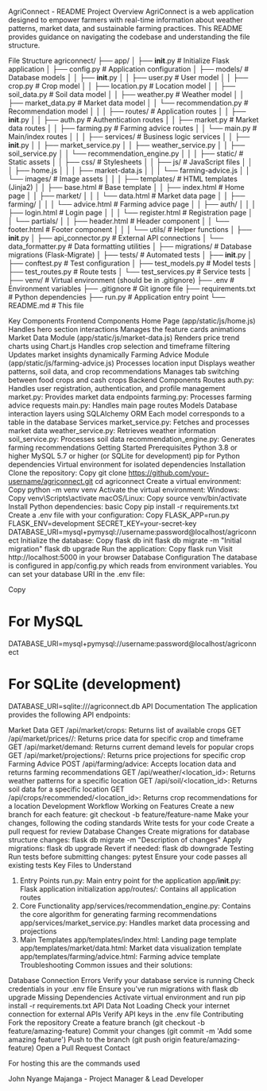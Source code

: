AgriConnect - README
Project Overview
AgriConnect is a web application designed to empower farmers with real-time information about weather patterns, market data, and sustainable farming practices. This README provides guidance on navigating the codebase and understanding the file structure.

File Structure
agriconnect/
├── app/
│   ├── __init__.py           # Initialize Flask application
│   ├── config.py             # Application configuration
│   ├── models/               # Database models
│   │   ├── __init__.py
│   │   ├── user.py           # User model
│   │   ├── crop.py           # Crop model
│   │   ├── location.py       # Location model
│   │   ├── soil_data.py      # Soil data model
│   │   ├── weather.py        # Weather model
│   │   ├── market_data.py    # Market data model
│   │   └── recommendation.py # Recommendation model
│   │
│   ├── routes/               # Application routes
│   │   ├── __init__.py
│   │   ├── auth.py           # Authentication routes
│   │   ├── market.py         # Market data routes
│   │   ├── farming.py        # Farming advice routes
│   │   └── main.py           # Main/index routes
│   │
│   ├── services/             # Business logic services
│   │   ├── __init__.py
│   │   ├── market_service.py
│   │   ├── weather_service.py
│   │   ├── soil_service.py
│   │   └── recommendation_engine.py
│   │
│   ├── static/               # Static assets
│   │   ├── css/              # Stylesheets
│   │   ├── js/               # JavaScript files
│   │   │   ├── home.js
│   │   │   ├── market-data.js
│   │   │   └── farming-advice.js
│   │   └── images/           # Image assets
│   │
│   ├── templates/            # HTML templates (Jinja2)
│   │   ├── base.html         # Base template
│   │   ├── index.html        # Home page
│   │   ├── market/
│   │   │   └── data.html     # Market data page
│   │   ├── farming/
│   │   │   └── advice.html   # Farming advice page
│   │   ├── auth/
│   │   │   ├── login.html    # Login page
│   │   │   └── register.html # Registration page
│   │   └── partials/
│   │       ├── header.html   # Header component
│   │       └── footer.html   # Footer component
│   │
│   └── utils/                # Helper functions
│       ├── __init__.py
│       ├── api_connector.py  # External API connections
│       └── data_formatter.py # Data formatting utilities
│
├── migrations/               # Database migrations (Flask-Migrate)
│
├── tests/                    # Automated tests
│   ├── __init__.py
│   ├── conftest.py           # Test configuration
│   ├── test_models.py        # Model tests
│   ├── test_routes.py        # Route tests
│   └── test_services.py      # Service tests
│
├── venv/                     # Virtual environment (should be in .gitignore)
├── .env                      # Environment variables
├── .gitignore                # Git ignore file
├── requirements.txt          # Python dependencies
├── run.py                    # Application entry point
└── README.md                 # This file

Key Components
Frontend Components
Home Page (app/static/js/home.js)
Handles hero section interactions
Manages the feature cards animations
Market Data Module (app/static/js/market-data.js)
Renders price trend charts using Chart.js
Handles crop selection and timeframe filtering
Updates market insights dynamically
Farming Advice Module (app/static/js/farming-advice.js)
Processes location input
Displays weather patterns, soil data, and crop recommendations
Manages tab switching between food crops and cash crops
Backend Components
Routes
auth.py: Handles user registration, authentication, and profile management
market.py: Provides market data endpoints
farming.py: Processes farming advice requests
main.py: Handles main page routes
Models
Database interaction layers using SQLAlchemy ORM
Each model corresponds to a table in the database
Services
market_service.py: Fetches and processes market data
weather_service.py: Retrieves weather information
soil_service.py: Processes soil data
recommendation_engine.py: Generates farming recommendations
Getting Started
Prerequisites
Python 3.8 or higher
MySQL 5.7 or higher (or SQLite for development)
pip for Python dependencies
Virtual environment for isolated dependencies
Installation
Clone the repository:
Copy
git clone https://github.com/your-username/agriconnect.git
cd agriconnect
Create a virtual environment:
Copy
python -m venv venv
Activate the virtual environment:
Windows:
Copy
venv\Scripts\activate
macOS/Linux:
Copy
source venv/bin/activate
Install Python dependencies:
basic
Copy
pip install -r requirements.txt
Create a .env file with your configuration:
Copy
FLASK_APP=run.py
FLASK_ENV=development
SECRET_KEY=your-secret-key
DATABASE_URI=mysql+pymysql://username:password@localhost/agriconnect
Initialize the database:
Copy
flask db init
flask db migrate -m "Initial migration"
flask db upgrade
Run the application:
Copy
flask run
Visit http://localhost:5000 in your browser
Database Configuration
The database is configured in app/config.py which reads from environment variables. You can set your database URI in the .env file:

Copy
# For MySQL
DATABASE_URI=mysql+pymysql://username:password@localhost/agriconnect

# For SQLite (development)
DATABASE_URI=sqlite:///agriconnect.db
API Documentation
The application provides the following API endpoints:

Market Data
GET /api/market/crops: Returns list of available crops
GET /api/market/prices/<crop>/<timeframe>: Returns price data for specific crop and timeframe
GET /api/market/demand: Returns current demand levels for popular crops
GET /api/market/projections/<crop>: Returns price projections for specific crop
Farming Advice
POST /api/farming/advice: Accepts location data and returns farming recommendations
GET /api/weather/<location_id>: Returns weather patterns for a specific location
GET /api/soil/<location_id>: Returns soil data for a specific location
GET /api/crops/recommended/<location_id>: Returns crop recommendations for a location
Development Workflow
Working on Features
Create a new branch for each feature: git checkout -b feature/feature-name
Make your changes, following the coding standards
Write tests for your code
Create a pull request for review
Database Changes
Create migrations for database structure changes: flask db migrate -m "Description of changes"
Apply migrations: flask db upgrade
Revert if needed: flask db downgrade
Testing
Run tests before submitting changes: pytest
Ensure your code passes all existing tests
Key Files to Understand
1. Entry Points
run.py: Main entry point for the application
app/__init__.py: Flask application initialization
app/routes/: Contains all application routes
2. Core Functionality
app/services/recommendation_engine.py: Contains the core algorithm for generating farming recommendations
app/services/market_service.py: Handles market data processing and projections
3. Main Templates
app/templates/index.html: Landing page template
app/templates/market/data.html: Market data visualization template
app/templates/farming/advice.html: Farming advice template
Troubleshooting
Common issues and their solutions:

Database Connection Errors
Verify your database service is running
Check credentials in your .env file
Ensure you've run migrations with flask db upgrade
Missing Dependencies
Activate virtual environment and run pip install -r requirements.txt
API Data Not Loading
Check your internet connection for external APIs
Verify API keys in the .env file
Contributing
Fork the repository
Create a feature branch (git checkout -b feature/amazing-feature)
Commit your changes (git commit -m 'Add some amazing feature')
Push to the branch (git push origin feature/amazing-feature)
Open a Pull Request
Contact

For hosting this are the commands used

John Nyange Majanga - Project Manager & Lead Developer


